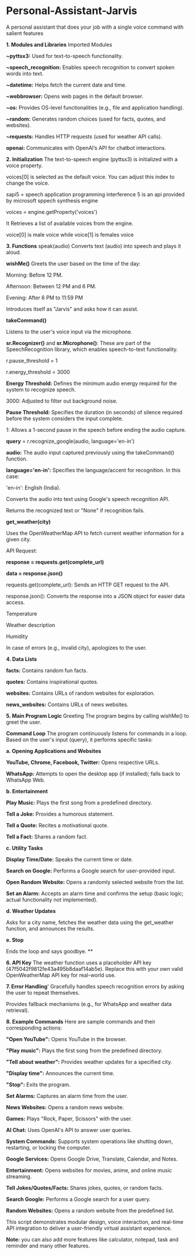 # Personal-Assistant-Jarvis
A personal assistant that does your job with a single voice command with salient features


****1. Modules and Libraries****
 Imported Modules
 
 **~pyttsx3:** Used for text-to-speech functionality.
 
 **~speech_recognition:** Enables speech recognition to convert spoken words into text.
 
 **~datetime:** Helps fetch the current date and time.
 
 **~webbrowser:** Opens web pages in the default browser.
 
 **~os:** Provides OS-level functionalities (e.g., file and application handling).
 
 **~random:** Generates random choices (used for facts, quotes, and websites).
 
 **~requests:** Handles HTTP requests (used for weather API calls).

 **openai:** Communicates with OpenAI’s API for chatbot interactions.




**2. Initialization**
 The text-to-speech engine (pyttsx3) is initialized with a voice property.
 
 voices[0] is selected as the default voice. You can adjust this index to change the voice.
 
 sapi5 = speech application programming interference 5 is an api provided by microsoft sppech synthesis engine
 
 voices = engine.getProperty('voices')
 
 It Retrieves a list of available voices from the engine.
 
 voice[0] is male voice while voice[1] is females voice



**3. Functions**
 speak(audio)
 Converts text (audio) into speech and plays it aloud.

**wishMe()**
Greets the user based on the time of the day:

Morning: Before 12 PM.

Afternoon: Between 12 PM and 6 PM.

Evening: After 6 PM to 11:59 PM

Introduces itself as "Jarvis" and asks how it can assist.

**takeCommand()**

Listens to the user's voice input via the microphone.

**sr.Recognizer()** and **sr.Microphone()**: These are part of the SpeechRecognition library, which enables speech-to-text functionality.

r.pause_threshold = 1

r.energy_threshold = 3000

**Energy Threshold:** Defines the minimum audio energy required for the system to recognize speech.

3000: Adjusted to filter out background noise.

**Pause Threshold:** Specifies the duration (in seconds) of silence required before the system considers the input complete.

1: Allows a 1-second pause in the speech before ending the audio capture.

**query** = r.recognize_google(audio, language='en-in')

**audio:** The audio input captured previously using the takeCommand() function.

**language='en-in':** Specifies the language/accent for recognition. In this case:

'en-in': English (India).

Converts the audio into text using Google's speech recognition API.

Returns the recognized text or "None" if recognition fails.

**get_weather(city)**

Uses the OpenWeatherMap API to fetch current weather information for a given city.

API Request:

**response = requests.get(complete_url)**

**data = response.json()**

requests.get(complete_url): Sends an HTTP GET request to the API.

response.json(): Converts the response into a JSON object for easier data access.


Temperature

Weather description

Humidity

In case of errors (e.g., invalid city), apologizes to the user.



**4. Data Lists**

**facts:** Contains random fun facts.

**quotes:** Contains inspirational quotes.

**websites:** Contains URLs of random websites for exploration.

**news_websites:** Contains URLs of news websites.


**5. Main Program Logic**
Greeting
The program begins by calling wishMe() to greet the user.

**Command Loop**
The program continuously listens for commands in a loop. Based on the user's input (query), it performs specific tasks:

**a. Opening Applications and Websites**

**YouTube, 
Chrome, 
Facebook,
Twitter:**
Opens respective URLs.

**WhatsApp:**
Attempts to open the desktop app (if installed); falls back to WhatsApp Web.

**b. Entertainment**

**Play Music:** Plays the first song from a predefined directory.

**Tell a Joke:** Provides a humorous statement.

**Tell a Quote:** Recites a motivational quote.

**Tell a Fact:** Shares a random fact.

**c. Utility Tasks**

**Display Time/Date:** Speaks the current time or date.

**Search on Google:** Performs a Google search for user-provided input.

**Open Random Website:** Opens a randomly selected website from the list.

**Set an Alarm:** Accepts an alarm time and confirms the setup (basic logic; actual functionality not implemented).

**d. Weather Updates**

Asks for a city name, fetches the weather data using the get_weather function, and announces the results.

**e. Stop**

Ends the loop and says goodbye.
**



**6. API Key**
The weather function uses a placeholder API key (47f5042f9812fe43a495b8daaf14ab5e). Replace this with your own valid OpenWeatherMap API key for real-world use.



**7. Error Handling**'
Gracefully handles speech recognition errors by asking the user to repeat themselves.

Provides fallback mechanisms (e.g., for WhatsApp and weather data retrieval).



**8. Example Commands**
Here are sample commands and their corresponding actions:

**"Open YouTube":** Opens YouTube in the browser.

**"Play music":** Plays the first song from the predefined directory.

**"Tell about weather":** Provides weather updates for a specified city.

**"Display time":** Announces the current time.

**"Stop":** Exits the program.

**Set Alarms:** Captures an alarm time from the user.

**News Websites:** Opens a random news website.

**Games:** Plays "Rock, Paper, Scissors" with the user.

**AI Chat:** Uses OpenAI's API to answer user queries.

**System Commands:** Supports system operations like shutting down, restarting, or locking the computer.

**Google Services:** Opens Google Drive, Translate, Calendar, and Notes.

**Entertainment:** Opens websites for movies, anime, and online music streaming.

**Tell Jokes/Quotes/Facts:** Shares jokes, quotes, or random facts.

**Search Google:** Performs a Google search for a user query.

**Random Websites:** Opens a random website from the predefined list.


This script demonstrates modular design, voice interaction, and real-time API integration to deliver a user-friendly virtual assistant experience.




**Note:** you can also add more features like calculator, notepad, task and reminder and many other features.
